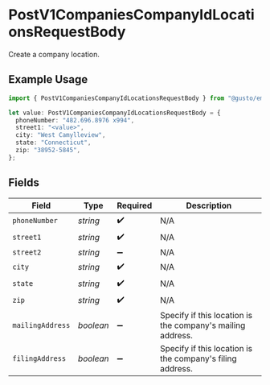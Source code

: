 # PostV1CompaniesCompanyIdLocationsRequestBody

Create a company location.

## Example Usage

```typescript
import { PostV1CompaniesCompanyIdLocationsRequestBody } from "@gusto/embedded-api/models/operations";

let value: PostV1CompaniesCompanyIdLocationsRequestBody = {
  phoneNumber: "482.696.8976 x994",
  street1: "<value>",
  city: "West Camylleview",
  state: "Connecticut",
  zip: "38952-5845",
};
```

## Fields

| Field                                                      | Type                                                       | Required                                                   | Description                                                |
| ---------------------------------------------------------- | ---------------------------------------------------------- | ---------------------------------------------------------- | ---------------------------------------------------------- |
| `phoneNumber`                                              | *string*                                                   | :heavy_check_mark:                                         | N/A                                                        |
| `street1`                                                  | *string*                                                   | :heavy_check_mark:                                         | N/A                                                        |
| `street2`                                                  | *string*                                                   | :heavy_minus_sign:                                         | N/A                                                        |
| `city`                                                     | *string*                                                   | :heavy_check_mark:                                         | N/A                                                        |
| `state`                                                    | *string*                                                   | :heavy_check_mark:                                         | N/A                                                        |
| `zip`                                                      | *string*                                                   | :heavy_check_mark:                                         | N/A                                                        |
| `mailingAddress`                                           | *boolean*                                                  | :heavy_minus_sign:                                         | Specify if this location is the company's mailing address. |
| `filingAddress`                                            | *boolean*                                                  | :heavy_minus_sign:                                         | Specify if this location is the company's filing address.  |